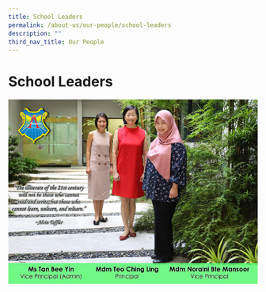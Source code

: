 ```yaml
---
title: School Leaders
permalink: /about-us/our-people/school-leaders
description: ""
third_nav_title: Our People
---
```

# **School Leaders**

![](/images/SL%20Photo%20for%20Website.jpg)